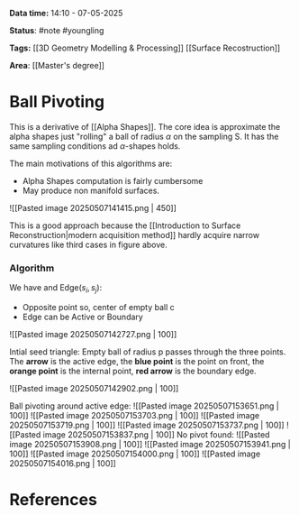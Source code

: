 **Data time:** 14:10 - 07-05-2025

**Status**: #note #youngling 

**Tags:** [[3D Geometry Modelling & Processing]] [[Surface Recostruction]]

**Area**: [[Master's degree]]
# Ball Pivoting

This is a derivative of [[Alpha Shapes]]. The core idea is approximate the alpha shapes just "rolling" a ball of radius $\alpha$ on the sampling S. It has the same sampling conditions ad $\alpha$-shapes holds.

The main motivations of this algorithms are:
- Alpha Shapes computation is fairly cumbersome
- May produce non manifold surfaces.

![[Pasted image 20250507141415.png | 450]]

This is a good approach because the [[Introduction to Surface Reconstruction|modern acquisition method]] hardly acquire narrow curvatures like third cases in figure above.

### Algorithm
We have and Edge($s_i, s_j$):
- Opposite point so, center of empty ball c
- Edge can be Active or Boundary

![[Pasted image 20250507142727.png | 100]]

Intial seed triangle: Empty ball of radius p passes through the three points. The **arrow** is the active edge, the **blue point** is the point on front, the **orange point** is the internal point, **red arrow** is the boundary edge.

![[Pasted image 20250507142902.png | 100]]

Ball pivoting around active edge:
![[Pasted image 20250507153651.png | 100]]
![[Pasted image 20250507153703.png | 100]]
![[Pasted image 20250507153719.png | 100]]
![[Pasted image 20250507153737.png | 100]]
![[Pasted image 20250507153837.png | 100]]
No pivot found:
![[Pasted image 20250507153908.png | 100]]
![[Pasted image 20250507153941.png | 100]]
![[Pasted image 20250507154000.png | 100]]
![[Pasted image 20250507154016.png | 100]]
# References